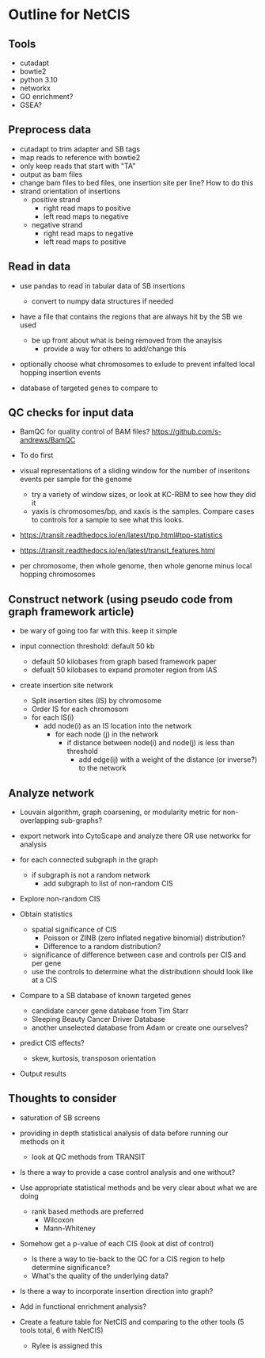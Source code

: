 # Outline for NetCIS

## Tools

- cutadapt
- bowtie2
- python 3.10
- networkx
- GO enrichment?
- GSEA?

## Preprocess data

- cutadapt to trim adapter and SB tags
- map reads to reference with bowtie2
- only keep reads that start with "TA"
- output as bam files
- change bam files to bed files, one insertion site per line? How to do this
- strand orientation of insertions
  - positive strand
    - right read maps to positive
    - left read maps to negative
  - negative strand
    - right read maps to negative
    - left read maps to positive

## Read in data

- use pandas to read in tabular data of SB insertions
  - convert to numpy data structures if needed

- have a file that contains the regions that are always hit by the SB we used
  - be up front about what is being removed from the anaylsis
    - provide a way for others to add/change this

- optionally choose what chromosomes to exlude to prevent infalted local hopping insertion events

- database of targeted genes to compare to

## QC checks for input data

- BamQC for quality control of BAM files? <https://github.com/s-andrews/BamQC>

- To do first
- visual representations of a sliding window for the number of inseritons events per sample for the genome
  - try a variety of window sizes, or look at KC-RBM to see how they did it
  - yaxis is chromosomes/bp, and xaxis is the samples. Compare cases to controls for a sample to see what this looks.
- <https://transit.readthedocs.io/en/latest/tpp.html#tpp-statistics>
- <https://transit.readthedocs.io/en/latest/transit_features.html>
- per chromosome, then whole genome, then whole genome minus local hopping chromosomes

## Construct network (using pseudo code from graph framework article)

- be wary of going too far with this. keep it simple

- input connection threshold: default 50 kb
  - default 50 kilobases from graph based framework paper
  - defualt 50 kilobases to expand promoter region from IAS

- create insertion site network
  - Split insertion sites (IS) by chromosome
  - Order IS for each chromosom
  - for each IS(i)
    - add node(i) as an IS location into the network
      - for each node (j) in the network
        - if distance between node(i) and node(j) is less than threshold
          - add edge(ij) with a weight of the distance (or inverse?) to the network

## Analyze network

- Louvain algorithm, graph coarsening, or modularity metric for non-overlapping sub-graphs?

- export network into CytoScape and analyze there OR use networkx for analysis

- for each connected subgraph in the graph
  - if subgraph is not a random network
    - add subgraph to list of non-random CIS

- Explore non-random CIS

- Obtain statistics
  - spatial significance of CIS
    - Poisson or ZINB (zero inflated negative binomial) distribution?
    - Difference to a random distribution?
  - significance of difference between case and controls per CIS and per gene
  - use the controls to determine what the distributionn should look like at a CIS

- Compare to a SB database of known targeted genes
  - candidate cancer gene database from Tim Starr
  - Sleeping Beauty Cancer Driver Database
  - another unselected database from Adam or create one ourselves?

- predict CIS effects?
  - skew, kurtosis, transposon orientation

- Output results

## Thoughts to consider

- saturation of SB screens

- providing in depth statistical analysis of data before running our methods on it
  - look at QC methods from TRANSIT

- Is there a way to provide a case control analysis and one without?

- Use appropriate statistical methods and be very clear about what we are doing
  - rank based methods are preferred
    - Wilcoxon
    - Mann-Whiteney

- Somehow get a p-value of each CIS (look at dist of control)
  - Is there a way to tie-back to the QC for a CIS region to help determine significance?
  - What's the quality of the underlying data?

- Is there a way to incorporate insertion direction into graph?

- Add in functional enrichment analysis?

- Create a feature table for NetCIS and comparing to the other tools (5 tools total, 6 with NetCIS)
  - Rylee is assigned this
